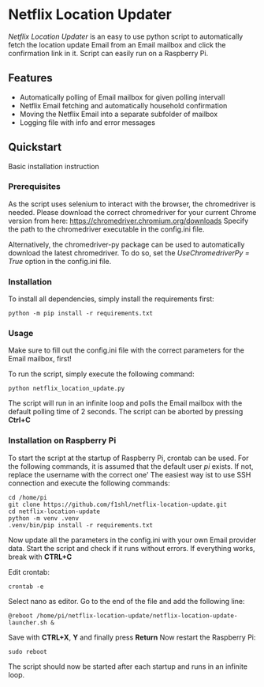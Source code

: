 # Netflix Location Updater

*Netflix Location Updater* is an easy to use python script to automatically fetch the location update 
Email from an Email mailbox and click the confirmation link in it.
Script can easily run on a Raspberry Pi.

## Features

- Automatically polling of Email mailbox for given polling intervall
- Netflix Email fetching and automatically household confirmation
- Moving the Netflix Email into a separate subfolder of mailbox
- Logging file with info and error messages

## Quickstart

Basic installation instruction

### Prerequisites

As the script uses selenium to interact with the browser, the chromedriver is needed.
Please download the correct chromedriver for your current Chrome version from here:
https://chromedriver.chromium.org/downloads
Specify the path to the chromedriver executable in the config.ini file.

Alternatively, the chromedriver-py package can be used to automatically download the latest chromedriver.
To do so, set the *UseChromedriverPy = True* option in the config.ini file.

### Installation

To install all dependencies, simply install the requirements first:

    python -m pip install -r requirements.txt

### Usage

Make sure to fill out the config.ini file with the correct parameters for the Email mailbox, first!

To run the script, simply execute the following command:

    python netflix_location_update.py

The script will run in an infinite loop and polls the Email mailbox with the default polling time of 2 seconds.
The script can be aborted by pressing **Ctrl+C**

### Installation on Raspberry Pi

To start the script at the startup of Raspberry Pi, crontab can be used. 
For the following commands, it is assumed that the default user *pi* exists. If not, replace the username with the correct one'
The easiest way ist to use SSH connection and execute the following commands:

    cd /home/pi
    git clone https://github.com/f1shl/netflix-location-update.git
    cd netflix-location-update
    python -m venv .venv
    .venv/bin/pip install -r requirements.txt

Now update all the parameters in the config.ini with your own Email provider data.
Start the script and check if it runs without errors.
If everything works, break with **CTRL+C**

Edit crontab:

    crontab -e

Select nano as editor. Go to the end of the file and add the following line:

    @reboot /home/pi/netflix-location-update/netflix-location-update-launcher.sh &

Save with **CTRL+X**, **Y** and finally press **Return**
Now restart the Raspberry Pi:

    sudo reboot

The script should now be started after each startup and runs in an infinite loop.